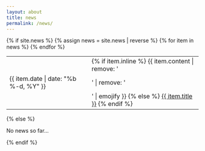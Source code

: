 ```yaml
---
layout: about
title: news
permalink: /news/
---
```


<div class="news">
{% if site.news  %}
  <table>
  {% assign news = site.news | reverse %}
  {% for item in news %}
    <tr>
      <td class="date">{{ item.date | date: "%b %-d, %Y" }}</td>
      <td class="announcement">
        {% if item.inline %}
          {{ item.content | remove: '<p>' | remove: '</p>' | emojify }}
        {% else %}
          <a class="news-title" href="{{ item.url | prepend: site.baseurl }}">{{ item.title }}</a>
        {% endif %}
      </td>
    </tr>
  {% endfor %}
  </table>
{% else %}
  <p>No news so far...</p>
{% endif %}
</div>
